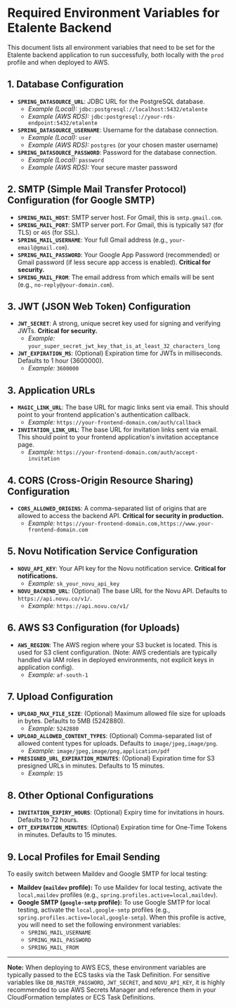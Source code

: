 # Required Environment Variables for Etalente Backend

This document lists all environment variables that need to be set for the Etalente backend application to run successfully, both locally with the `prod` profile and when deployed to AWS.

## 1. Database Configuration

*   **`SPRING_DATASOURCE_URL`**: JDBC URL for the PostgreSQL database.
    *   _Example (Local):_ `jdbc:postgresql://localhost:5432/etalente`
    *   _Example (AWS RDS):_ `jdbc:postgresql://your-rds-endpoint:5432/etalente`
*   **`SPRING_DATASOURCE_USERNAME`**: Username for the database connection.
    *   _Example (Local):_ `user`
    *   _Example (AWS RDS):_ `postgres` (or your chosen master username)
*   **`SPRING_DATASOURCE_PASSWORD`**: Password for the database connection.
    *   _Example (Local):_ `password`
    *   _Example (AWS RDS):_ Your secure master password

## 2. SMTP (Simple Mail Transfer Protocol) Configuration (for Google SMTP)

*   **`SPRING_MAIL_HOST`**: SMTP server host. For Gmail, this is `smtp.gmail.com`.
*   **`SPRING_MAIL_PORT`**: SMTP server port. For Gmail, this is typically `587` (for TLS) or `465` (for SSL).
*   **`SPRING_MAIL_USERNAME`**: Your full Gmail address (e.g., `your-email@gmail.com`).
*   **`SPRING_MAIL_PASSWORD`**: Your Google App Password (recommended) or Gmail password (if less secure app access is enabled). **Critical for security.**
*   **`SPRING_MAIL_FROM`**: The email address from which emails will be sent (e.g., `no-reply@your-domain.com`).

## 3. JWT (JSON Web Token) Configuration

*   **`JWT_SECRET`**: A strong, unique secret key used for signing and verifying JWTs. **Critical for security.**
    *   _Example:_ `your_super_secret_jwt_key_that_is_at_least_32_characters_long`
*   **`JWT_EXPIRATION_MS`**: (Optional) Expiration time for JWTs in milliseconds. Defaults to 1 hour (3600000).
    *   _Example:_ `3600000`

## 3. Application URLs

*   **`MAGIC_LINK_URL`**: The base URL for magic links sent via email. This should point to your frontend application's authentication callback.
    *   _Example:_ `https://your-frontend-domain.com/auth/callback`
*   **`INVITATION_LINK_URL`**: The base URL for invitation links sent via email. This should point to your frontend application's invitation acceptance page.
    *   _Example:_ `https://your-frontend-domain.com/auth/accept-invitation`

## 4. CORS (Cross-Origin Resource Sharing) Configuration

*   **`CORS_ALLOWED_ORIGINS`**: A comma-separated list of origins that are allowed to access the backend API. **Critical for security in production.**
    *   _Example:_ `https://your-frontend-domain.com,https://www.your-frontend-domain.com`

## 5. Novu Notification Service Configuration

*   **`NOVU_API_KEY`**: Your API key for the Novu notification service. **Critical for notifications.**
    *   _Example:_ `sk_your_novu_api_key`
*   **`NOVU_BACKEND_URL`**: (Optional) The base URL for the Novu API. Defaults to `https://api.novu.co/v1/`.
    *   _Example:_ `https://api.novu.co/v1/`

## 6. AWS S3 Configuration (for Uploads)

*   **`AWS_REGION`**: The AWS region where your S3 bucket is located. This is used for S3 client configuration. (Note: AWS credentials are typically handled via IAM roles in deployed environments, not explicit keys in application config).
    *   _Example:_ `af-south-1`

## 7. Upload Configuration

*   **`UPLOAD_MAX_FILE_SIZE`**: (Optional) Maximum allowed file size for uploads in bytes. Defaults to 5MB (5242880).
    *   _Example:_ `5242880`
*   **`UPLOAD_ALLOWED_CONTENT_TYPES`**: (Optional) Comma-separated list of allowed content types for uploads. Defaults to `image/jpeg,image/png`.
    *   _Example:_ `image/jpeg,image/png,application/pdf`
*   **`PRESIGNED_URL_EXPIRATION_MINUTES`**: (Optional) Expiration time for S3 presigned URLs in minutes. Defaults to 15 minutes.
    *   _Example:_ `15`

## 8. Other Optional Configurations

*   **`INVITATION_EXPIRY_HOURS`**: (Optional) Expiry time for invitations in hours. Defaults to 72 hours.
*   **`OTT_EXPIRATION_MINUTES`**: (Optional) Expiration time for One-Time Tokens in minutes. Defaults to 15 minutes.

## 9. Local Profiles for Email Sending

To easily switch between Maildev and Google SMTP for local testing:

*   **Maildev (`maildev` profile):** To use Maildev for local testing, activate the `local,maildev` profiles (e.g., `spring.profiles.active=local,maildev`).
*   **Google SMTP (`google-smtp` profile):** To use Google SMTP for local testing, activate the `local,google-smtp` profiles (e.g., `spring.profiles.active=local,google-smtp`). When this profile is active, you will need to set the following environment variables:
    *   `SPRING_MAIL_USERNAME`
    *   `SPRING_MAIL_PASSWORD`
    *   `SPRING_MAIL_FROM`

---

**Note:** When deploying to AWS ECS, these environment variables are typically passed to the ECS tasks via the Task Definition. For sensitive variables like `DB_MASTER_PASSWORD`, `JWT_SECRET`, and `NOVU_API_KEY`, it is highly recommended to use AWS Secrets Manager and reference them in your CloudFormation templates or ECS Task Definitions.